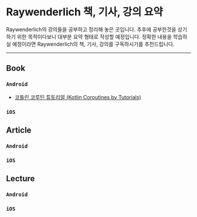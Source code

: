 # Raywenderlich 책, 기사, 강의 요약

Raywenderlich의 강의들을 공부하고 정리해 놓은 곳입니다. 추후에 공부한것을 상기하기 위한 목적이다보니 대부분 요약 형태로 작성할 예정입니다. 정확한 내용을 학습하실 예정이라면 Raywenderlich의 책, 기사, 강의를 구독하시기를 추천드립니다.

---

## <b>Book</b>

### `Android`

* [코틀린 코루틴 튜토리얼 (Kotlin Coroutines by Tutorials)](Book/Kotlin%20Coroutines%20by%20Tutorials/Kotlin%20Coroutines%20by%20Tutorials.md)

### `iOS`

## <b>Article</b>

### `Android`

### `iOS`

## <b>Lecture</b>

### `Android`

### `iOS`